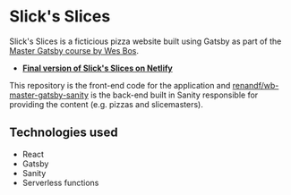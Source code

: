 # Slick's Slices
Slick's Slices is a ficticious pizza website built using Gatsby as part of the [Master Gatsby course by Wes Bos](https://mastergatsby.com/).

- **[Final version of Slick's Slices on Netlify](https://priceless-jackson-481481.netlify.app/)**

This repository is the front-end code for the application and [renandf/wb-master-gatsby-sanity](https://github.com/renandf/wb-master-gatsby-sanity) is the back-end built in Sanity responsible for providing the content (e.g. pizzas and slicemasters).

## Technologies used
- React
- Gatsby
- Sanity
- Serverless functions